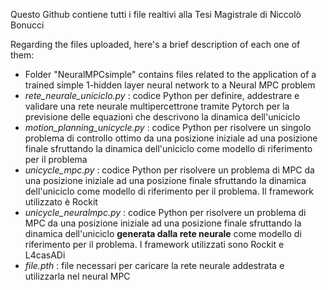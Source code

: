 
Questo Github contiene tutti i file realtivi alla Tesi Magistrale di Niccolò Bonucci

Regarding the files uploaded, here's a brief description of each one of them:
- Folder "NeuralMPCsimple" contains files related to the application of a trained simple 1-hidden layer neural network to a Neural MPC problem
- *rete_neurale_uniciclo.py* : codice Python per definire, addestrare e validare una rete neurale multipercettrone tramite Pytorch per la previsione delle equazioni che descrivono la dinamica dell'uniciclo
- *motion_planning_unicycle.py* : codice Python per risolvere un singolo problema di controllo ottimo da una posizione iniziale ad una posizione finale sfruttando la dinamica dell'uniciclo come modello di riferimento per il problema
- *unicycle_mpc.py* :  codice Python per risolvere un problema di MPC da una posizione iniziale ad una posizione finale sfruttando la dinamica dell'uniciclo come modello di riferimento per il problema. Il framework utilizzato è Rockit
- *unicycle_neuralmpc.py* :  codice Python per risolvere un problema di MPC da una posizione iniziale ad una posizione finale sfruttando la dinamica dell'uniciclo **generata dalla rete neurale** come modello di riferimento per il problema. I framework utilizzati sono Rockit e L4casADi
- *file.pth* : file necessari per caricare la rete neurale addestrata e utilizzarla nel neural MPC
